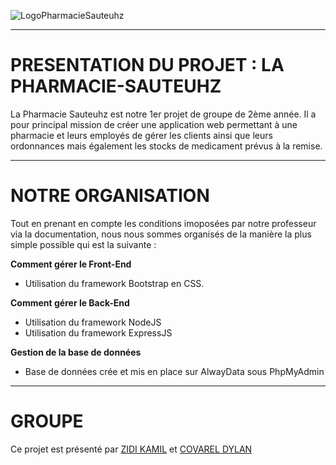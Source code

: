 ![LogoPharmacieSauteuhz](C:\Users\zidika\Desktop\PHARMACIE-SAUTEUHZ\Image)

------------------------------------------------------------------------------------------------------------

# PRESENTATION DU PROJET : LA PHARMACIE-SAUTEUHZ
La Pharmacie Sauteuhz est notre 1er projet de groupe de 2ème année. Il a pour principal mission de créer une application web permettant à une pharmacie et leurs employés de gérer les clients ainsi que leurs ordonnances mais également les stocks de medicament prévus à la remise.

------------------------------------------------------------------------------------------------------------

# NOTRE ORGANISATION
Tout en prenant en compte les conditions imoposées par notre professeur via la documentation, nous nous sommes organisés de la manière la plus simple possible qui est la suivante : 

__Comment gérer le Front-End__
+ Utilisation du framework Bootstrap en CSS.

__Comment gérer le Back-End__
+ Utilisation du framework NodeJS
+ Utilisation du framework ExpressJS

__Gestion de la base de données__
+ Base de données crée et mis en place sur AlwayData sous PhpMyAdmin

------------------------------------------------------------------------------------------------------------

# GROUPE
Ce projet est présenté par [ZIDI KAMIL](https://github.com/Ka-2000) et [COVAREL DYLAN](https://github.com/DylanCOVAREL)
